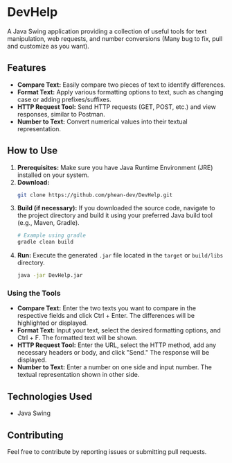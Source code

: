 # DevHelp

A Java Swing application providing a collection of useful tools for text manipulation, web requests, and number conversions (Many bug to fix, pull and customize as you want).

## Features

* **Compare Text:** Easily compare two pieces of text to identify differences.
* **Format Text:** Apply various formatting options to text, such as changing case or adding prefixes/suffixes.
* **HTTP Request Tool:** Send HTTP requests (GET, POST, etc.) and view responses, similar to Postman.
* **Number to Text:** Convert numerical values into their textual representation.

## How to Use

1.  **Prerequisites:** Make sure you have Java Runtime Environment (JRE) installed on your system.
2.  **Download:**
    ```bash
    git clone https://github.com/phean-dev/DevHelp.git
    ```
3.  **Build (if necessary):** If you downloaded the source code, navigate to the project directory and build it using your preferred Java build tool (e.g., Maven, Gradle).
    ```bash
    # Example using gradle
    gradle clean build
    ```
4.  **Run:** Execute the generated `.jar` file located in the `target` or `build/libs` directory.
    ```bash
    java -jar DevHelp.jar
    ```

### Using the Tools

* **Compare Text:** Enter the two texts you want to compare in the respective fields and click Ctrl + Enter. The differences will be highlighted or displayed.
* **Format Text:** Input your text, select the desired formatting options, and Ctrl + F. The formatted text will be shown.
* **HTTP Request Tool:** Enter the URL, select the HTTP method, add any necessary headers or body, and click "Send." The response will be displayed.
* **Number to Text:** Enter a number on one side and input number. The textual representation shown in other side.

## Technologies Used

* Java Swing

## Contributing

Feel free to contribute by reporting issues or submitting pull requests.